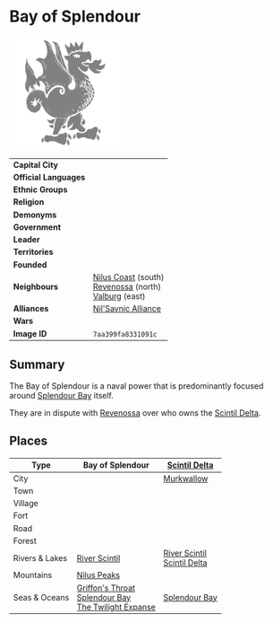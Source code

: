 # Bay of Splendour

<img src="https://raw.githubusercontent.com/jesskelsall/astarus-images/main/symbols/7aa399fa8331091c.png" height="200" />

|||
| --- | --- |
| **Capital City** | | civilisation.2
| **Official Languages** | |
| **Ethnic Groups** | |
| **Religion** | |
| **Demonyms** | |
| **Government** | |
| **Leader** | |
| **Territories** | |
| **Founded** | |
| **Neighbours** | [Nilus Coast](nilus-coast.md) (south)<br>[Revenossa](revenossa.md) (north)<br>[Valburg](valburg.md) (east) |
| **Alliances** | [Nil'Savnic Alliance](../nilsavnic-alliance.md) |
| **Wars** | |
| **Image ID** | `7aa399fa8331091c` |

## Summary

The Bay of Splendour is a naval power that is predominantly focused around [Splendour Bay](../../../places/seas-oceans/splendour-bay.md) itself.

They are in dispute with [Revenossa](revenossa.md) over who owns the [Scintil Delta](../../../places/rivers-lakes/scintil-delta.md).

## Places

| Type | Bay of Splendour | [Scintil Delta](../../../places/rivers-lakes/scintil-delta.md) |
| --- | --- | --- |
| City | | [Murkwallow](../../../places/cities/murkwallow.md) |
| Town | | |
| Village | | |
| Fort | | |
| Road | | |
| Forest | | |
| Rivers & Lakes | [River Scintil](../../../places/rivers-lakes/river-scintil.md) | [River Scintil](../../../places/rivers-lakes/river-scintil.md)<br>[Scintil Delta](../../../places/rivers-lakes/scintil-delta.md) |
| Mountains | [Nilus Peaks](../../../places/mountains/nilus-peaks.md) | |
| Seas & Oceans | [Griffon's Throat](../../../places/seas-oceans/griffons-throat.md)<br>[Splendour Bay](../../../places/seas-oceans/splendour-bay.md)<br>[The Twilight Expanse](../../../places/seas-oceans/the-twilight-expanse.md) | [Splendour Bay](../../../places/seas-oceans/splendour-bay.md) |
